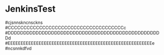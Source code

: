 # JenkinsTest
#cjsnnskncnsckns
#CCCCCCCCCCCCCCCCCCCCCCCCCCCCCCCCCCCCCc
#DDDDDDDDDDDDDDDDDDDDDDDDDDDDDDDDDDDDDDDDDDDDDDDDDDd
#EEEEEEEEEEEEEEEEEEEEEEEEEEEEEEEEEEEEEEEEEEEEEEEEEEEEEEEEe
#ncsnnkdfvd

